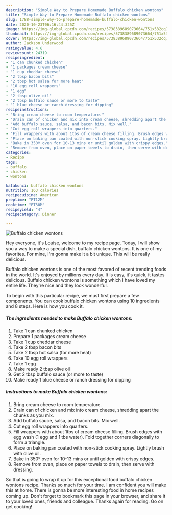 ```yaml
---
description: "Simple Way to Prepare Homemade Buffalo chicken wontons"
title: "Simple Way to Prepare Homemade Buffalo chicken wontons"
slug: 1788-simple-way-to-prepare-homemade-buffalo-chicken-wontons
date: 2020-10-23T06:16:44.325Z
image: https://img-global.cpcdn.com/recipes/5738389689073664/751x532cq70/buffalo-chicken-wontons-recipe-main-photo.jpg
thumbnail: https://img-global.cpcdn.com/recipes/5738389689073664/751x532cq70/buffalo-chicken-wontons-recipe-main-photo.jpg
cover: https://img-global.cpcdn.com/recipes/5738389689073664/751x532cq70/buffalo-chicken-wontons-recipe-main-photo.jpg
author: Jackson Underwood
ratingvalue: 4.6
reviewcount: 24319
recipeingredient:
- "1 can chunked chicken"
- "1 packages cream cheese"
- "1 cup cheddar cheese"
- "2 tbsp bacon bits"
- "2 tbsp hot salsa for more heat"
- "10 egg roll wrappers"
- "1 egg"
- "2 tbsp olive oil"
- "2 tbsp buffalo sauce or more to taste"
- "1 blue cheese or ranch dressing for dipping"
recipeinstructions:
- "Bring cream cheese to room temperature."
- "Drain can of chicken and mix into cream cheese, shredding apart the chunks as you mix."
- "Add buffalo sauce, salsa, and bacon bits. Mix well."
- "Cut egg roll wrappers into quarters."
- "Fill wrappers with about 1tbs of cream cheese filling. Brush edges with egg wash (1 egg and 1 tbs water). Fold together corners diagonally to form a triangle."
- "Place on baking pan coated with non-stick cooking spray. Lightly brush with olive oil."
- "Bake in 350º oven for 10-13 mins or until golden with crispy edges."
- "Remove from oven, place on paper towels to drain, then serve with dressing."
categories:
- Recipe
tags:
- buffalo
- chicken
- wontons

katakunci: buffalo chicken wontons 
nutrition: 163 calories
recipecuisine: American
preptime: "PT12M"
cooktime: "PT30M"
recipeyield: "4"
recipecategory: Dinner

---
```



![Buffalo chicken wontons](https://img-global.cpcdn.com/recipes/5738389689073664/751x532cq70/buffalo-chicken-wontons-recipe-main-photo.jpg)

Hey everyone, it's Louise, welcome to my recipe page. Today, I will show you a way to make a special dish, buffalo chicken wontons. It is one of my favorites. For mine, I'm gonna make it a bit unique. This will be really delicious.

Buffalo chicken wontons is one of the most favored of recent trending foods in the world. It's enjoyed by millions every day. It is easy, it's quick, it tastes delicious. Buffalo chicken wontons is something which I have loved my entire life. They're nice and they look wonderful.




To begin with this particular recipe, we must first prepare a few components. You can cook buffalo chicken wontons using 10 ingredients and 8 steps. Here is how you cook it.

<!--inarticleads1-->

##### The ingredients needed to make Buffalo chicken wontons:

1. Take 1 can chunked chicken
1. Prepare 1 packages cream cheese
1. Take 1 cup cheddar cheese
1. Take 2 tbsp bacon bits
1. Take 2 tbsp hot salsa (for more heat)
1. Take 10 egg roll wrappers
1. Take 1 egg
1. Make ready 2 tbsp olive oil
1. Get 2 tbsp buffalo sauce (or more to taste)
1. Make ready 1 blue cheese or ranch dressing for dipping




<!--inarticleads2-->

##### Instructions to make Buffalo chicken wontons:

1. Bring cream cheese to room temperature.
1. Drain can of chicken and mix into cream cheese, shredding apart the chunks as you mix.
1. Add buffalo sauce, salsa, and bacon bits. Mix well.
1. Cut egg roll wrappers into quarters.
1. Fill wrappers with about 1tbs of cream cheese filling. Brush edges with egg wash (1 egg and 1 tbs water). Fold together corners diagonally to form a triangle.
1. Place on baking pan coated with non-stick cooking spray. Lightly brush with olive oil.
1. Bake in 350º oven for 10-13 mins or until golden with crispy edges.
1. Remove from oven, place on paper towels to drain, then serve with dressing.




So that is going to wrap it up for this exceptional food buffalo chicken wontons recipe. Thanks so much for your time. I am confident you will make this at home. There is gonna be more interesting food in home recipes coming up. Don't forget to bookmark this page in your browser, and share it to your loved ones, friends and colleague. Thanks again for reading. Go on get cooking!
